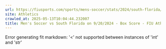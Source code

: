 ```yaml
---
url: https://fiusports.com/sports/mens-soccer/stats/2024/south-florida/boxscore/12522
site: Athletics
crawled_at: 2025-05-13T10:04:44.232007
title: Men's Soccer vs South Florida on 9/20/2024 - Box Score - FIU Athletics
---
```


Error generating fit markdown: '<' not supported between instances of 'int' and 'str'